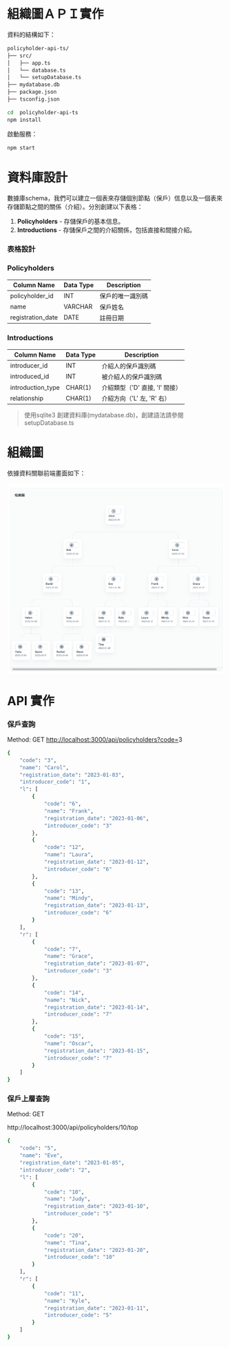 
# 組織圖ＡＰＩ實作

資料的結構如下：


```bash
policyholder-api-ts/
├── src/
│   ├── app.ts
│   └── database.ts
│   └── setupDatabase.ts
├── mydatabase.db
├── package.json
├── tsconfig.json

```

```bash
cd  policyholder-api-ts
npm install 
```

啟動服務：

```bash
npm start
```

# 資料庫設計

數據庫schema，我們可以建立一個表來存儲個別節點（保戶）信息以及一個表來存儲節點之間的關係（介紹）。分別創建以下表格：

1. **Policyholders** - 存儲保戶的基本信息。
2. **Introductions** - 存儲保戶之間的介紹關係，包括直接和間接介紹。

### **表格設計**

### **Policyholders**

| Column Name | Data Type | Description |
| --- | --- | --- |
| policyholder_id | INT | 保戶的唯一識別碼 |
| name | VARCHAR | 保戶姓名 |
| registration_date | DATE | 註冊日期 |

### **Introductions**

| Column Name | Data Type | Description |
| --- | --- | --- |
| introducer_id | INT | 介紹人的保戶識別碼 |
| introduced_id | INT | 被介紹人的保戶識別碼 |
| introduction_type | CHAR(1) | 介紹類型（'D' 直接, 'I' 間接） |
| relationship | CHAR(1) | 介紹方向（'L' 左, 'R' 右） |

> 使用sqlite3 創建資料庫(mydatabase.db)，創建語法請參閱setupDatabase.ts
> 

# 組織圖

依據資料關聯前端畫面如下：

![Untitled](./chart.png)

# API 實作

### 保戶查詢

Method: GET
[http://localhost:3000/api/policyholders?code=](http://localhost:3000/api/policyholders?code=1)3

```bash
{
    "code": "3",
    "name": "Carol",
    "registration_date": "2023-01-03",
    "introducer_code": "1",
    "l": [
        {
            "code": "6",
            "name": "Frank",
            "registration_date": "2023-01-06",
            "introducer_code": "3"
        },
        {
            "code": "12",
            "name": "Laura",
            "registration_date": "2023-01-12",
            "introducer_code": "6"
        },
        {
            "code": "13",
            "name": "Mindy",
            "registration_date": "2023-01-13",
            "introducer_code": "6"
        }
    ],
    "r": [
        {
            "code": "7",
            "name": "Grace",
            "registration_date": "2023-01-07",
            "introducer_code": "3"
        },
        {
            "code": "14",
            "name": "Nick",
            "registration_date": "2023-01-14",
            "introducer_code": "7"
        },
        {
            "code": "15",
            "name": "Oscar",
            "registration_date": "2023-01-15",
            "introducer_code": "7"
        }
    ]
}
```

### 保戶上層查詢

Method: GET

http://localhost:3000/api/policyholders/10/top

```bash
{
    "code": "5",
    "name": "Eve",
    "registration_date": "2023-01-05",
    "introducer_code": "2",
    "l": [
        {
            "code": "10",
            "name": "Judy",
            "registration_date": "2023-01-10",
            "introducer_code": "5"
        },
        {
            "code": "20",
            "name": "Tina",
            "registration_date": "2023-01-20",
            "introducer_code": "10"
        }
    ],
    "r": [
        {
            "code": "11",
            "name": "Kyle",
            "registration_date": "2023-01-11",
            "introducer_code": "5"
        }
    ]
}
```
